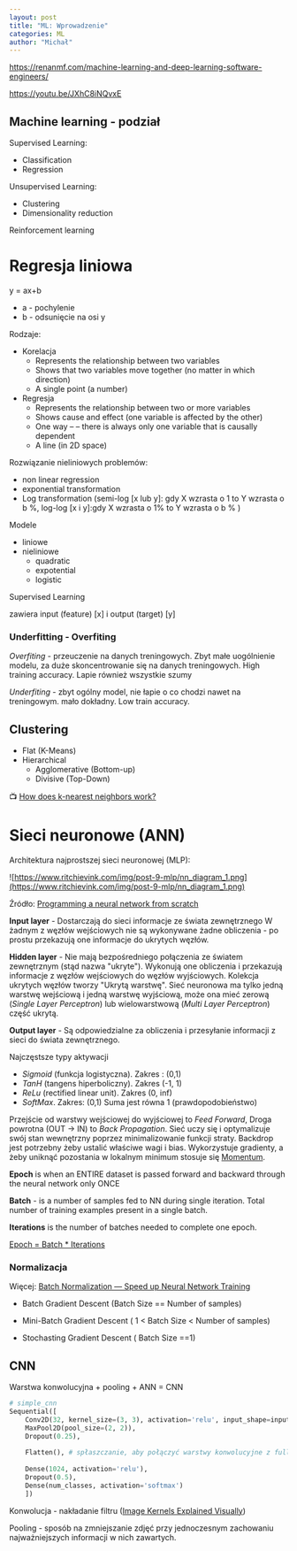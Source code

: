 ```yaml
---
layout: post
title: "ML: Wprowadzenie"
categories: ML
author: "Michał"
---
```




https://renanmf.com/machine-learning-and-deep-learning-software-engineers/

https://youtu.be/JXhC8iNQvxE


## Machine learning - podział

Supervised Learning:

- Classification
- Regression

Unsupervised Learning:

- Clustering
- Dimensionality reduction

Reinforcement learning





# Regresja liniowa

y = ax+b

- a - pochylenie
- b - odsunięcie na osi y

Rodzaje:

- Korelacja
  - Represents the relationship between two variables
  - Shows that two variables move together (no matter in which direction)
  - A single point (a number)
- Regresja
  - Represents the relationship between two or more variables
  - Shows cause and effect (one variable is affected by the other)
  - One way – – there is always only one variable that is causally dependent
  - A line (in 2D space)



Rozwiązanie nieliniowych problemów:

- non linear regression
- exponential transformation
- Log transformation (semi-log [x lub y]: gdy X wzrasta o 1 to Y wzrasta o b %, log-log [x i y]:gdy X wzrasta o 1% to Y wzrasta o b % )



Modele

- liniowe
- nieliniowe
  - quadratic
  - expotential
  - logistic

Supervised Learning

zawiera input (feature) [x] i output (target) [y]



### Underfitting - Overfiting

*Overfiting* - przeuczenie na danych treningowych. Zbyt małe uogólnienie modelu, za duże skoncentrowanie się na danych treningowych. High training accuracy. Lapie również wszystkie szumy

*Underfiting* - zbyt ogólny model, nie łapie o co chodzi nawet na treningowym. mało dokładny. Low train accuracy.  



## Clustering

- Flat (K-Means)
- Hierarchical
  - Agglomerative (Bottom-up)
  - Divisive (Top-Down)

📺 [How does k-nearest neighbors work?](https://www.youtube.com/watch?v=0p0o5cmgLdE)



# Sieci neuronowe (ANN)

Architektura najprostszej sieci neuronowej (MLP):

![https://www.ritchievink.com/img/post-9-mlp/nn_diagram_1.png](https://www.ritchievink.com/img/post-9-mlp/nn_diagram_1.png)

Źródło: [Programming a neural network from scratch](https://www.ritchievink.com/blog/2017/07/10/programming-a-neural-network-from-scratch/)

**Input layer** - Dostarczają do sieci informacje ze świata zewnętrznego W żadnym z węzłów wejściowych nie są wykonywane żadne obliczenia - po prostu przekazują one informacje do ukrytych węzłów.

**Hidden layer** - Nie mają bezpośredniego połączenia ze światem zewnętrznym (stąd nazwa "ukryte"). Wykonują one obliczenia i przekazują informacje z węzłów wejściowych do węzłów wyjściowych. Kolekcja ukrytych węzłów tworzy "Ukrytą warstwę". Sieć neuronowa ma tylko jedną warstwę wejściową i jedną warstwę wyjściową, może ona mieć zerową (*Single Layer Perceptron*) lub wielowarstwową (*Multi Layer Perceptron*) część ukrytą.

**Output layer** - Są odpowiedzialne za obliczenia i przesyłanie informacji z sieci do świata zewnętrznego.

Najczęstsze typy aktywacji

- *Sigmoid* (funkcja logistyczna). Zakres : (0,1) 
- *TanH* (tangens hiperboliczny). Zakres (-1, 1)
- *ReLu* (rectified linear unit). Zakres (0, inf)
- *SoftMax*. Zakres:  (0,1) Suma jest równa 1 (prawdopodobieństwo)

Przejście od warstwy wejściowej do wyjściowej to *Feed Forward*, Droga powrotna (OUT -> IN)  to *Back Propagation*. Sieć uczy się i optymalizuje swój stan wewnętrzny poprzez minimalizowanie funkcji straty.  Backdrop jest potrzebny żeby ustalić właściwe wagi i bias. Wykorzystuje gradienty, a żeby uniknąć pozostania w lokalnym minimum stosuje się [Momentum](https://distill.pub/2017/momentum/).

**Epoch** is when an ENTIRE dataset is passed forward and backward through the neural network only ONCE

**Batch** - is a number of samples fed to NN during single iteration. Total number of training examples present in a single batch. 

**Iterations** is the number of batches needed to complete one epoch.

[Epoch = Batch * Iterations](https://towardsdatascience.com/epoch-vs-iterations-vs-batch-size-4dfb9c7ce9c9)

### Normalizacja

Więcej: [Batch Normalization — Speed up Neural Network Training](https://medium.com/@ilango100/batch-normalization-speed-up-neural-network-training-245e39a62f85)

- Batch Gradient Descent  (Batch Size == Number of samples) 

- Mini-Batch Gradient Descent  ( 1 < Batch Size < Number of samples)

- Stochasting Gradient Descent ( Batch Size ==1)



## CNN

Warstwa konwolucyjna + pooling + ANN = CNN

```python
# simple_cnn
Sequential([
	Conv2D(32, kernel_size=(3, 3), activation='relu', input_shape=input_shape),
	MaxPool2D(pool_size=(2, 2)),
	Dropout(0.25), 
       
	Flatten(), # spłaszczanie, aby połączyć warstwy konwolucyjne z fully connected layers
        
	Dense(1024, activation='relu'),
	Dropout(0.5),
	Dense(num_classes, activation='softmax')
    ])
```



Konwolucja - nakładanie filtru ([Image Kernels Explained Visually](https://setosa.io/ev/image-kernels/))

Pooling - sposób na  zmniejszanie zdjęć przy jednoczesnym zachowaniu najważniejszych informacji w nich zawartych.



